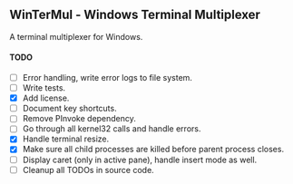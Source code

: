 ## WinTerMul - Windows Terminal Multiplexer

A terminal multiplexer for Windows.

#### TODO
- [ ] Error handling, write error logs to file system.
- [ ] Write tests.
- [x] Add license.
- [ ] Document key shortcuts.
- [ ] Remove PInvoke dependency.
- [ ] Go through all kernel32 calls and handle errors.
- [x] Handle terminal resize.
- [x] Make sure all child processes are killed before parent process closes.
- [ ] Display caret (only in active pane), handle insert mode as well.
- [ ] Cleanup all TODOs in source code.

